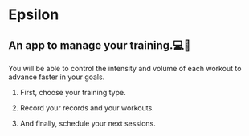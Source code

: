 # Epsilon

## An app to manage your training.💻💪

You will be able to control the intensity and volume of each workout
to advance faster in your goals.

1. First, choose your training type.

2. Record your records and your workouts.

3. And finally, schedule your next sessions.
